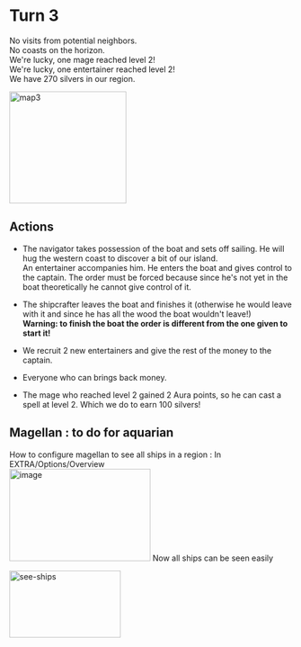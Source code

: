 # Turn 3

No visits from potential neighbors.  
No coasts on the horizon.  
We're lucky, one mage reached level 2!  
We're lucky, one entertainer reached level 2!  
We have 270 silvers in our region.  

<img width="208" height="199" alt="map3" src="https://github.com/user-attachments/assets/bfd30461-5dd5-4074-b673-35826bdc0417" />


## Actions

- The navigator takes possession of the boat and sets off sailing. He will hug the western coast to discover a bit of our island.  
An entertainer accompanies him. He enters the boat and gives control to the captain. The order must be forced because since he's not yet in the boat theoretically he cannot give control of it.  
- The shipcrafter leaves the boat and finishes it (otherwise he would leave with it and since he has all the wood the boat wouldn't leave!)  
**Warning: to finish the boat the order is different from the one given to start it!**  

- We recruit 2 new entertainers and give the rest of the money to the captain.  
- Everyone who can brings back money.  
- The mage who reached level 2 gained 2 Aura points, so he can cast a spell at level 2. Which we do to earn 100 silvers!

## Magellan : to do for aquarian
How to configure magellan to see all ships in a region : In EXTRA/Options/Overview  
<img width="251" height="164" alt="image" src="https://github.com/user-attachments/assets/b348b366-b9b2-4a6d-b43d-27a2642de869" />
Now all ships can be seen easily  

<img width="198" height="119" alt="see-ships" src="https://github.com/user-attachments/assets/e02489ec-b9b4-4158-8e1a-579c428e548c" />


